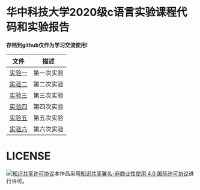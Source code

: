 # 华中科技大学2020级c语言实验课程代码和实验报告
**存档到github仅作为学习交流使用!**

|  文件   | 描述  |
|  :----:  | :----: |
| [实验一](https://github.com/yllhwa/cexperiment/tree/master/yll/1)  | 第一次实验 |
| [实验二](https://github.com/yllhwa/cexperiment/tree/master/yll/2)  | 第二次实验 |
| [实验三](https://github.com/yllhwa/cexperiment/tree/master/yll/3)  | 第三次实验 |
| [实验四](https://github.com/yllhwa/cexperiment/tree/master/yll/4)  | 第四次实验 |
| [实验五](https://github.com/yllhwa/cexperiment/tree/master/yll/5)  | 第五次实验 |
| [实验六](https://github.com/yllhwa/cexperiment/tree/master/yll/6)  | 第六次实验 |

# LICENSE

<a rel="license" href="http://creativecommons.org/licenses/by-nc/4.0/"><img alt="知识共享许可协议" style="border-width:0" src="https://i.creativecommons.org/l/by-nc/4.0/88x31.png" /></a>本作品采用<a rel="license" href="http://creativecommons.org/licenses/by-nc/4.0/">知识共享署名-非商业性使用 4.0 国际许可协议</a>进行许可。


